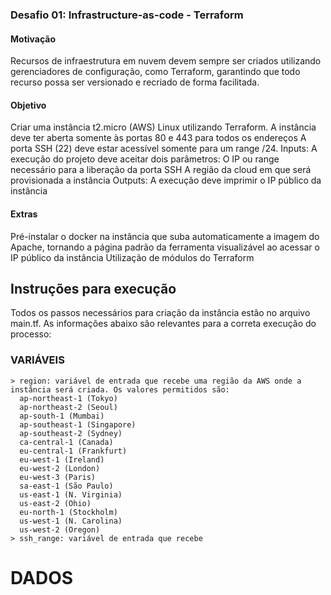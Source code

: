 ### Desafio 01: Infrastructure-as-code - Terraform

#### Motivação
Recursos de infraestrutura em nuvem devem sempre ser criados utilizando gerenciadores de configuração, como Terraform, garantindo que todo recurso possa ser versionado e recriado de forma facilitada.

#### Objetivo
Criar uma instância t2.micro (AWS) Linux utilizando Terraform.
A instância deve ter aberta somente às portas 80 e 443 para todos os endereços
A porta SSH (22) deve estar acessível somente para um range /24.
Inputs: A execução do projeto deve aceitar dois parâmetros:
O IP ou range necessário para a liberação da porta SSH
A região da cloud em que será provisionada a instância
Outputs: A execução deve imprimir o IP público da instância

#### Extras
Pré-instalar o docker na instância que suba automaticamente a imagem do Apache, tornando a página padrão da ferramenta visualizável ao acessar o IP público da instância
Utilização de módulos do Terraform

## Instruções para execução
Todos os passos necessários para criação da instância estão no arquivo main.tf.
As informações abaixo são relevantes para a correta execução do processo:
  ### VARIÁVEIS
    > region: variável de entrada que recebe uma região da AWS onde a instância será criada. Os valores permitidos são:
      ap-northeast-1 (Tokyo)
      ap-northeast-2 (Seoul)
      ap-south-1 (Mumbai)
      ap-southeast-1 (Singapore)
      ap-southeast-2 (Sydney)
      ca-central-1 (Canada)
      eu-central-1 (Frankfurt)
      eu-west-1 (Ireland)
      eu-west-2 (London)
      eu-west-3 (Paris)
      sa-east-1 (São Paulo)
      us-east-1 (N. Virginia)
      us-east-2 (Ohio)
      eu-north-1 (Stockholm)
      us-west-1 (N. Carolina)
      us-west-2 (Oregon)
    > ssh_range: variável de entrada que recebe
  # DADOS
  #
